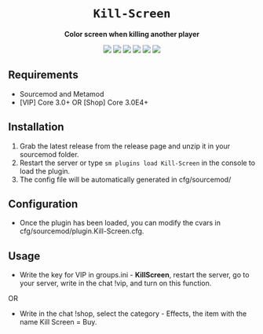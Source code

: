 <div align="center">
  <h1><code>Kill-Screen</code></h1>
  <p>
    <strong>Color screen when killing another player</strong>
  </p>
  <p style="margin-bottom: 0.5ex;">
    <img
        src="https://img.shields.io/github/downloads/domikuss/Kill-Screen/total"
    />
    <img
        src="https://img.shields.io/github/last-commit/domikuss/Kill-Screen"
    />
    <img
        src="https://img.shields.io/github/issues/domikuss/Kill-Screen"
    />
    <img
        src="https://img.shields.io/github/issues-closed/domikuss/Kill-Screen"
    />
    <img
        src="https://img.shields.io/github/repo-size/domikuss/Kill-Screen"
    />
    <img
        src="https://img.shields.io/github/workflow/status/domikuss/Kill-Screen/Compile%20and%20release"
    />
  </p>
</div>


## Requirements ##
- Sourcemod and Metamod
- [VIP] Core 3.0+ OR [Shop] Core 3.0E4+


## Installation ##
1. Grab the latest release from the release page and unzip it in your sourcemod folder.
2. Restart the server or type `sm plugins load Kill-Screen` in the console to load the plugin.
3. The config file will be automatically generated in cfg/sourcemod/

## Configuration ##
- Once the plugin has been loaded, you can modify the cvars in cfg/sourcemod/plugin.Kill-Screen.cfg.


## Usage ##
 - Write the key for VIP in groups.ini - **KillScreen**, restart the server, go to your server, write in the chat !vip, and turn on this function.

 OR
- Write in the chat !shop, select the category - Effects, the item with the name Kill Screen = Buy.